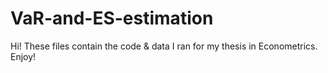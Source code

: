 # VaR-and-ES-estimation
Hi!
These files contain the code & data I ran for my thesis in Econometrics.
Enjoy!
